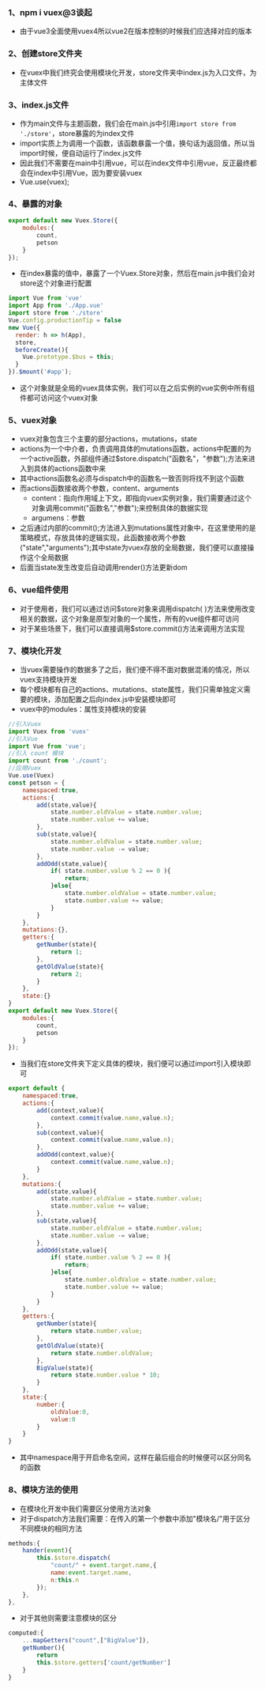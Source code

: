 ### 1、npm i vuex@3谈起
+ 由于vue3全面使用vuex4所以vue2在版本控制的时候我们应选择对应的版本
### 2、创建store文件夹
+ 在vuex中我们终究会使用模块化开发，store文件夹中index.js为入口文件，为主体文件
### 3、index.js文件
+ 作为main文件与主题函数，我们会在main.js中引用`import store from './store'`，store暴露的为index文件
+ import实质上为调用一个函数，该函数暴露一个值，换句话为返回值，所以当import时候，便自动运行了index.js文件
+ 因此我们不需要在main中引用vue，可以在index文件中引用vue，反正最终都会在index中引用Vue，因为要安装vuex
+ Vue.use(vuex);
### 4、暴露的对象
```js
export default new Vuex.Store({
    modules:{
        count,
        petson
    }
});
```
+ 在index暴露的值中，暴露了一个Vuex.Store对象，然后在main.js中我们会对store这个对象进行配置
```js
import Vue from 'vue'
import App from './App.vue'
import store from './store'
Vue.config.productionTip = false
new Vue({
  render: h => h(App),
  store,
  beforeCreate(){
    Vue.prototype.$bus = this;
  }
}).$mount('#app');
```
+ 这个对象就是全局的vuex具体实例，我们可以在之后实例的vue实例中所有组件都可访问这个vuex对象
### 5、vuex对象
+ vuex对象包含三个主要的部分actions，mutations，state
+ actions为一个中介者，负责调用具体的mutations函数，actions中配置的为一个active函数，外部组件通过$store.dispatch("函数名"，"参数");方法来进入到具体的actions函数中来
+ 其中actions函数名必须与dispatch中的函数名一致否则将找不到这个函数
+ 而actions函数接收两个参数，content、arguments
	+ content：指向作用域上下文，即指向vuex实例对象，我们需要通过这个对象调用commit("函数名","参数");来控制具体的数据实现
	+ argumens：参数
+ 之后通过内部的commit();方法进入到mutations属性对象中，在这里使用的是策略模式，存放具体的逻辑实现，此函数接收两个参数("state","arguments");其中state为vuex存放的全局数据，我们便可以直接操作这个全局数据
+ 后面当state发生改变后自动调用render()方法更新dom
### 6、vue组件使用
+ 对于使用者，我们可以通过访问$store对象来调用dispatch( )方法来使用改变相关的数据，这个对象是原型对象的一个属性，所有的vue组件都可访问
+ 对于某些场景下，我们可以直接调用$store.commit()方法来调用方法实现
### 7、模块化开发
+ 当vuex需要操作的数据多了之后，我们便不得不面对数据混淆的情况，所以vuex支持模块开发
+ 每个模块都有自己的actions、mutations、state属性，我们只需单独定义需要的模块，添加配置之后向index.js中安装模块即可
+ vuex中的modules：属性支持模块的安装
```js
//引入Vuex
import Vuex from 'vuex'
//引入Vue
import Vue from 'vue';
//引入 count 模块
import count from './count';
//应用Vuex
Vue.use(Vuex)
const petson = {
    namespaced:true,
    actions:{
        add(state,value){
            state.number.oldValue = state.number.value;
            state.number.value += value;
        },
        sub(state,value){
            state.number.oldValue = state.number.value;
            state.number.value -= value;
        },
        addOdd(state,value){
            if( state.number.value % 2 == 0 ){
                return;
            }else{
                state.number.oldValue = state.number.value;
                state.number.value += value;
            }
        }
    },
    mutations:{},
    getters:{
        getNumber(state){
            return 1;
        },
        getOldValue(state){
            return 2;
        }
    },
    state:{}
}
export default new Vuex.Store({
    modules:{
        count,
        petson
    }
});
```
+ 当我们在store文件夹下定义具体的模块，我们便可以通过import引入模块即可
```js
export default {
    namespaced:true,
    actions:{
        add(context,value){
            context.commit(value.name,value.n);
        },
        sub(context,value){
            context.commit(value.name,value.n);
        },
        addOdd(context,value){
            context.commit(value.name,value.n);
        }
    },
    mutations:{
        add(state,value){
            state.number.oldValue = state.number.value;
            state.number.value += value;
        },
        sub(state,value){
            state.number.oldValue = state.number.value;
            state.number.value -= value;
        },
        addOdd(state,value){
            if( state.number.value % 2 == 0 ){
                return;
            }else{
                state.number.oldValue = state.number.value;
                state.number.value += value;
            }
        }
    },
    getters:{
        getNumber(state){
            return state.number.value;
        },
        getOldValue(state){
            return state.number.oldValue;
        },
        BigValue(state){
            return state.number.value * 10;
        }
    },
    state:{
        number:{
            oldValue:0,
            value:0
        }
    }
}
```
+ 其中namespace用于开启命名空间，这样在最后组合的时候便可以区分同名的函数
### 8、模块方法的使用
+ 在模块化开发中我们需要区分使用方法对象
+ 对于dispatch方法我们需要：在传入的第一个参数中添加"模块名/"用于区分不同模块的相同方法
```js
methods:{
	hander(event){
		this.$store.dispatch(
			"count/" + event.target.name,{
			name:event.target.name,
			n:this.n
		});
	},
},
```
+ 对于其他则需要注意模块的区分
```js
computed:{
	...mapGetters("count",["BigValue"]),
	getNumber(){
		return 
		this.$store.getters['count/getNumber']
	}
}
```